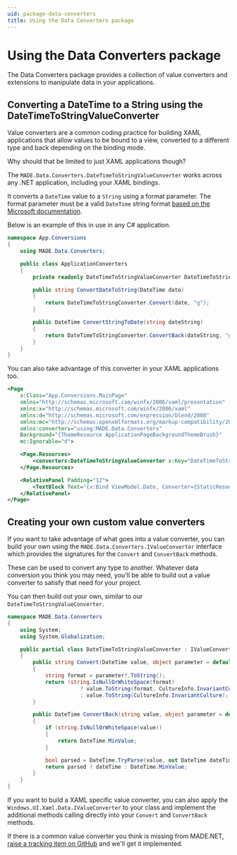 ```yaml
---
uid: package-data-converters
title: Using the Data Converters package
---
```


# Using the Data Converters package

The Data Converters package provides a collection of value converters and extensions to manipulate data in your applications.

## Converting a DateTime to a String using the DateTimeToStringValueConverter

Value converters are a common coding practice for building XAML applications that allow values to be bound to a view, converted to a different type and back depending on the binding mode.

Why should that be limited to just XAML applications though? 

The `MADE.Data.Converters.DateTimeToStringValueConverter` works across any .NET application, including your XAML bindings.

It converts a `DateTime` value to a `String` using a format parameter. The format parameter must be a valid `DateTime` string format [based on the Microsoft documentation](https://docs.microsoft.com/en-us/dotnet/standard/base-types/standard-date-and-time-format-strings).

Below is an example of this in use in any C# application.

```csharp
namespace App.Conversions
{
    using MADE.Data.Converters;

    public class ApplicationConverters
    {
        private readonly DateTimeToStringValueConverter DateTimeToStringConverter = new DateTimeToStringValueConverter();

        public string ConvertDateToString(DateTime date)
        {
            return DateTimeToStringConverter.Convert(date, "g");
        }

        public DateTime ConvertStringToDate(string dateString)
        {
            return DateTimeToStringConverter.ConvertBack(dateString, "g");
        }
    }
}
```

You can also take advantage of this converter in your XAML applications too.

```xml
<Page
    x:Class="App.Conversions.MainPage"
    xmlns="http://schemas.microsoft.com/winfx/2006/xaml/presentation"
    xmlns:x="http://schemas.microsoft.com/winfx/2006/xaml"
    xmlns:d="http://schemas.microsoft.com/expression/blend/2008"
    xmlns:mc="http://schemas.openxmlformats.org/markup-compatibility/2006"
    xmlns:converters="using:MADE.Data.Converters"
    Background="{ThemeResource ApplicationPageBackgroundThemeBrush}"
    mc:Ignorable="d">

    <Page.Resources>
        <converters:DateTimeToStringValueConverter x:Key="DateTimeToStringValueConverter" />
    </Page.Resources>

    <RelativePanel Padding="12">
        <TextBlock Text="{x:Bind ViewModel.Date, Converter={StaticResource DateTimeToStringValueConverter}, ConverterParameter='g'}" />
    </RelativePanel>
</Page>
```

## Creating your own custom value converters

If you want to take advantage of what goes into a value converter, you can build your own using the `MADE.Data.Converters.IValueConverter` interface which provides the signatures for the `Convert` and `ConvertBack` methods.

These can be used to convert any type to another. Whatever data conversion you think you may need, you'll be able to build out a value converter to satisfy that need for your project.

You can then build out your own, similar to our `DateTimeToStringValueConverter`.

```csharp
namespace MADE.Data.Converters
{
    using System;
    using System.Globalization;

    public partial class DateTimeToStringValueConverter : IValueConverter<DateTime, string>
    {
        public string Convert(DateTime value, object parameter = default)
        {
            string format = parameter?.ToString();
            return !string.IsNullOrWhiteSpace(format)
                       ? value.ToString(format, CultureInfo.InvariantCulture)
                       : value.ToString(CultureInfo.InvariantCulture);
        }

        public DateTime ConvertBack(string value, object parameter = default)
        {
            if (string.IsNullOrWhiteSpace(value))
            {
                return DateTime.MinValue;
            }

            bool parsed = DateTime.TryParse(value, out DateTime dateTime);
            return parsed ? dateTime : DateTime.MinValue;
        }
    }
}
```

If you want to build a XAML specific value converter, you can also apply the `Windows.UI.Xaml.Data.IValueConverter` to your class and implement the additional methods calling directly into your `Convert` and `ConvertBack` methods.

If there is a common value converter you think is missing from MADE.NET, [raise a tracking item on GitHub](https://github.com/MADE-Apps/MADE.NET/issues/new/choose) and we'll get it implemented.

